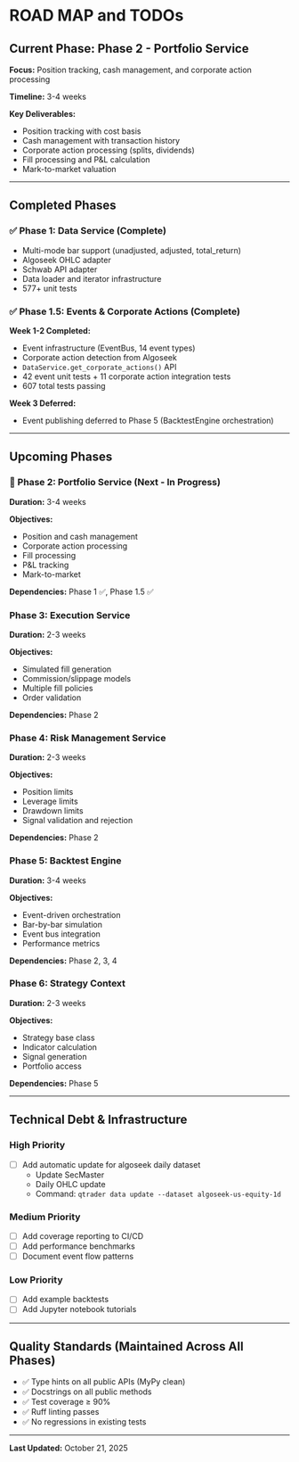 # ROAD MAP and TODOs

## Current Phase: Phase 2 - Portfolio Service

**Focus:** Position tracking, cash management, and corporate action processing

**Timeline:** 3-4 weeks

**Key Deliverables:**

- Position tracking with cost basis
- Cash management with transaction history
- Corporate action processing (splits, dividends)
- Fill processing and P&L calculation
- Mark-to-market valuation

______________________________________________________________________

## Completed Phases

### ✅ Phase 1: Data Service (Complete)

- Multi-mode bar support (unadjusted, adjusted, total_return)
- Algoseek OHLC adapter
- Schwab API adapter
- Data loader and iterator infrastructure
- 577+ unit tests

### ✅ Phase 1.5: Events & Corporate Actions (Complete)

**Week 1-2 Completed:**

- Event infrastructure (EventBus, 14 event types)
- Corporate action detection from Algoseek
- `DataService.get_corporate_actions()` API
- 42 event unit tests + 11 corporate action integration tests
- 607 total tests passing

**Week 3 Deferred:**

- Event publishing deferred to Phase 5 (BacktestEngine orchestration)

______________________________________________________________________

## Upcoming Phases

### 📝 Phase 2: Portfolio Service (Next - In Progress)

**Duration:** 3-4 weeks

**Objectives:**

- Position and cash management
- Corporate action processing
- Fill processing
- P&L tracking
- Mark-to-market

**Dependencies:** Phase 1 ✅, Phase 1.5 ✅

### Phase 3: Execution Service

**Duration:** 2-3 weeks

**Objectives:**

- Simulated fill generation
- Commission/slippage models
- Multiple fill policies
- Order validation

**Dependencies:** Phase 2

### Phase 4: Risk Management Service

**Duration:** 2-3 weeks

**Objectives:**

- Position limits
- Leverage limits
- Drawdown limits
- Signal validation and rejection

**Dependencies:** Phase 2

### Phase 5: Backtest Engine

**Duration:** 3-4 weeks

**Objectives:**

- Event-driven orchestration
- Bar-by-bar simulation
- Event bus integration
- Performance metrics

**Dependencies:** Phase 2, 3, 4

### Phase 6: Strategy Context

**Duration:** 2-3 weeks

**Objectives:**

- Strategy base class
- Indicator calculation
- Signal generation
- Portfolio access

**Dependencies:** Phase 5

______________________________________________________________________

## Technical Debt & Infrastructure

### High Priority

- [ ] Add automatic update for algoseek daily dataset
  - Update SecMaster
  - Daily OHLC update
  - Command: `qtrader data update --dataset algoseek-us-equity-1d`

### Medium Priority

- [ ] Add coverage reporting to CI/CD
- [ ] Add performance benchmarks
- [ ] Document event flow patterns

### Low Priority

- [ ] Add example backtests
- [ ] Add Jupyter notebook tutorials

______________________________________________________________________

## Quality Standards (Maintained Across All Phases)

- ✅ Type hints on all public APIs (MyPy clean)
- ✅ Docstrings on all public methods
- ✅ Test coverage ≥ 90%
- ✅ Ruff linting passes
- ✅ No regressions in existing tests

______________________________________________________________________

**Last Updated:** October 21, 2025
